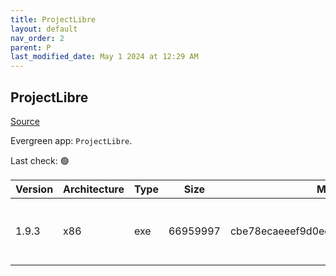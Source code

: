 ```yaml
---
title: ProjectLibre
layout: default
nav_order: 2
parent: P
last_modified_date: May 1 2024 at 12:29 AM
---
```


## ProjectLibre

[Source](https://www.projectlibre.com/)

Evergreen app: `ProjectLibre`. 

Last check: 🟢

| Version | Architecture | Type | Size     | Md5                              | URI                                                                                                                                                                                                              |
| ------- | ------------ | ---- | -------- | -------------------------------- | ---------------------------------------------------------------------------------------------------------------------------------------------------------------------------------------------------------------- |
| 1.9.3   | x86          | exe  | 66959997 | cbe78ecaeeef9d0ee5e8c562d86c4113 | [https://cytranet-dal.dl.sourceforge.net/project/projectlibre/ProjectLibre/1.9.3/projectlibre-1.9.3.exe](https://cytranet-dal.dl.sourceforge.net/project/projectlibre/ProjectLibre/1.9.3/projectlibre-1.9.3.exe) |
